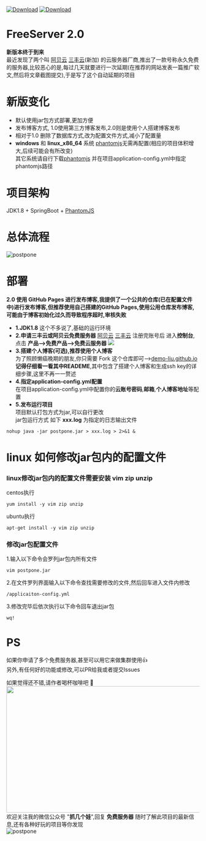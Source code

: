 
[![Download](https://img.shields.io/github/stars/Demo-Liu/FreeServer?style=social)](https://github.com/Demo-Liu/FreeServer) [![Download](https://img.shields.io/github/search/Demo-Liu/FreeServer/FreeServer)](https://github.com/Demo-Liu/FreeServer)
# FreeServer 2.0
**新版本终于到来**  
最近发现了两个叫 [阿贝云](http://www.abeiyun.com/free/)  [三丰云](https://www.sanfengyun.com/)(新加) 的云服务器厂商,推出了一款号称永久免费的服务器,比较恶心的是,每过几天就要进行一次延期(在推荐的网站发表一篇推广软文,然后将文章截图提交),于是写了这个自动延期的项目 
  

# 新版变化
  - 默认使用jar包方式部署,更加方便
  - 发布博客方式, 1.0使用第三方博客发布,2.0则是使用个人搭建博客发布
  - 相对于1.0 删除了数据库方式,改为配置文件方式,减小了配置量
  - **windows** 和 **linux_x86_64** 系统 [phantomjs](https://phantomjs.org/download.html)无需再配置(相应的项目体积增大,后续可能会有所改变)  
  其它系统请自行下载[phantomjs](https://phantomjs.org/download.html) 并在项目application-config.yml中指定phantomjs路径
# 项目架构
JDK1.8 + SpringBoot + [PhantomJS](http://phantomjs.org/download.html)  
# 总体流程
![postpone](https://github.com/Demo-Liu/MyPicture/raw/master/FreeServer%E5%BB%B6%E6%9C%9F2.0.png)
# 部署
  **2.0 使用 GitHub Pages 进行发布博客,我提供了一个公共的仓库(已在配置文件中)进行发布博客,但推荐使用自己搭建的GitHub Pages,使用公用仓库发布博客,可能由于博客初始化过久而导致程序超时,审核失败**  
  - **1.JDK1.8**
  这个不多说了,基础的运行环境
  - **2.申请三丰云或阿贝云免费服务器**
  [阿贝云](http://www.abeiyun.com/free/) [三丰云](https://www.sanfengyun.com/)
  注册完账号后 进入**控制台**, 点击 **产品-->免费产品-->免费云服务器**
  ![](https://github.com/Demo-Liu/MyPicture/raw/master/FreeServer/%E7%94%B3%E8%AF%B7%E6%AD%A5%E9%AA%A4.png)
  - **3.搭建个人博客(可选),推荐使用个人博客**  
  为了照顾懒癌晚期的朋友,你只需要 Fork 这个仓库即可-->[demo-liu.github.io](https://github.com/Demo-Liu/demo-liu.github.io)  
  **记得仔细看一看其中READEME**,其中包含了搭建个人博客和生成ssh key的详细步骤,这里不再一一赘述
  - **4.指定application-config.yml配置**  
  在项目application-config.yml中配置你的**云账号密码**,**邮箱**,**个人博客地址**等配置
  - **5.发布运行项目**  
  项目默认打包方式为jar,可以自行更改  
  jar包运行方式 如下 **xxx.log** 为指定的日志输出文件
  ```
  nohup java -jar postpone.jar > xxx.log > 2>&1 &
  ```  
    
      
      
# linux 如何修改jar包内的配置文件
  ### linux修改jar包内的配置文件需要安装 **vim zip unzip**
  centos执行
  ```
  yum install -y vim zip unzip
  ```
  ubuntu执行
  ```
  apt-get install -y vim zip unzip
  ```
  ### 修改jar包配置文件
  1.输入以下命令会罗列jar包内所有文件
  ```
  vim postpone.jar
  ```
  2.在文件罗列界面输入以下命令查找需要修改的文件,然后回车进入文件内修改
  ```
  /applicaiton-config.yml
  ```
  3.修改完毕后依次执行以下命令回车退出jar包
  ```
  wq!
  ```
  
  
# PS
如果你申请了多个免费服务器,甚至可以用它来做集群使用:+1:  
另外,有任何好的功能或修改,可以PR给我或者提交Issues  

如果觉得还不错,请作者喝杯咖啡吧 :couplekiss:  
<img src="https://github.com/Demo-Liu/MyPicture/raw/master/%E6%94%B6%E6%AC%BE%E7%A0%81.png" width="700" height="330" />  
欢迎关注我的微信公众号 "**抓几个娃**",回复 **免费服务器** 随时了解此项目的最新信息,还有各种好玩的项目等你发现  
![postpone](https://img-blog.csdnimg.cn/20200525141707561.jpg)
